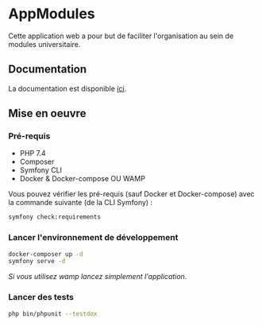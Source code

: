 # AppModules

Cette application web a pour but de faciliter l'organisation au sein de modules universitaire.

## Documentation
La documentation est disponible [ici](docs/index.md).

## Mise en oeuvre

### Pré-requis

* PHP 7.4
* Composer
* Symfony CLI
* Docker & Docker-compose OU WAMP

Vous pouvez vérifier les pré-requis (sauf Docker et Docker-compose) avec la commande suivante (de la CLI Symfony) :

```bash
symfony check:requirements
```

### Lancer l'environnement de développement

```bash
docker-composer up -d
symfony serve -d
```

*Si vous utilisez wamp lancez simplement l'application.*

### Lancer des tests

```bash
php bin/phpunit --testdox
```